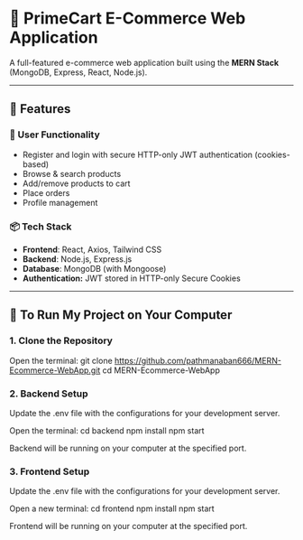 # 🛒 PrimeCart E-Commerce Web Application
A full-featured e-commerce web application built using the **MERN Stack** (MongoDB, Express, React, Node.js). 

---

## 🚀 Features

### 👥 User Functionality
- Register and login with secure HTTP-only JWT authentication (cookies-based)
- Browse & search products
- Add/remove products to cart
- Place orders
- Profile management

### 📦 Tech Stack
- **Frontend**: React, Axios, Tailwind CSS
- **Backend**: Node.js, Express.js
- **Database**: MongoDB (with Mongoose)
- **Authentication:** JWT stored in HTTP-only Secure Cookies

---

## 🧪 To Run My Project on Your Computer

### 1. Clone the Repository

Open the terminal:
git clone https://github.com/pathmanaban666/MERN-Ecommerce-WebApp.git
cd MERN-Ecommerce-WebApp

### 2. Backend Setup

Update the .env file with the configurations for your development server.

Open the terminal:
cd backend
npm install
npm start

Backend will be running on your computer at the specified port.

### 3. Frontend Setup

Update the .env file with the configurations for your development server.

Open a new terminal:
cd frontend
npm install
npm start

Frontend will be running on your computer at the specified port.

